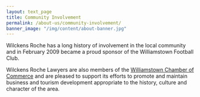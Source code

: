 ```yaml
---
layout: text_page
title: Community Involvement
permalink: /about-us/community-involvement/
banner_image: "/img/content/about-banner.jpg"
---
```


Wilckens Roche has a long history of involvement in the local community and in February 2009 became a proud sponsor of the Williamstown Football Club.

Wilckens Roche Lawyers are also members of the [Williamstown Chamber of Commerce](http://williamstownchamber.com.au) and are pleased to support its efforts to promote and maintain business and tourism development appropriate to the history, culture and character of the area.